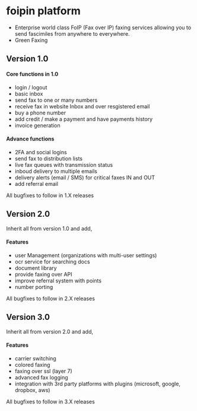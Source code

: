# foipin platform

* Enterprise world class FoIP (Fax over IP) faxing services allowing you to send fascimiles from anywhere to everywhere. 
* Green Faxing

## Version 1.0 

#### Core functions in 1.0

* login / logout
* basic inbox
* send fax to one or many numbers
* receive fax in website Inbox and over resgistered email
* buy a phone number
* add credit / make a payment and have payments history
* invoice generation

#### Advance functions

* 2FA and social logins
* send fax to distribution lists 
* live fax queues with transmission status
* inboud delivery to multiple emails
* delivery alerts (email / SMS) for critical faxes IN and OUT
* add referral email

All bugfixes to follow in 1.X releases

## Version 2.0

Inherit all from version 1.0 and add,

#### Features

* user Management (organizations with multi-user settings)
* ocr service for searching docs
* document library
* provide faxing over API
* improve referral system with points
* number porting

All bugfixes to follow in 2.X releases

## Version 3.0

Inherit all from version 2.0 and add,

#### Features

* carrier switching
* colored faxing 
* faxing over ssl (layer 7)
* advanced fax logging
* integration with 3rd party platforms with plugins (microsoft, google, dropbox, aws)

All bugfixes to follow in 3.X releases


